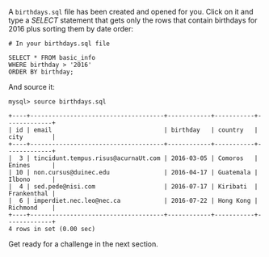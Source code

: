 A `birthdays.sql` file has been created and opened for you.
Click on it and type a _SELECT_ statement that gets only the rows that contain birthdays for 2016 plus sorting them by date order:

```
# In your birthdays.sql file

SELECT * FROM basic_info 
WHERE birthday > '2016' 
ORDER BY birthday;
```

And source it: 

```
mysql> source birthdays.sql

+----+-------------------------------------+------------+-----------+-------------+
| id | email                               | birthday   | country   | city        |
+----+-------------------------------------+------------+-----------+-------------+
|  3 | tincidunt.tempus.risus@acurnaUt.com | 2016-03-05 | Comoros   | Enines      |
| 10 | non.cursus@duinec.edu               | 2016-04-17 | Guatemala | Ilbono      |
|  4 | sed.pede@nisi.com                   | 2016-07-17 | Kiribati  | Frankenthal |
|  6 | imperdiet.nec.leo@nec.ca            | 2016-07-22 | Hong Kong | Richmond    |
+----+-------------------------------------+------------+-----------+-------------+
4 rows in set (0.00 sec)
```

Get ready for a challenge in the next section.